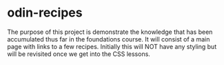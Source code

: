 # odin-recipes
The purpose of this project is demonstrate the knowledge that has been accumulated thus far in the foundations course. It will consist of a main page with links to a few recipes. Initially this will NOT have any styling but will be revisited once we get into the CSS lessons.
